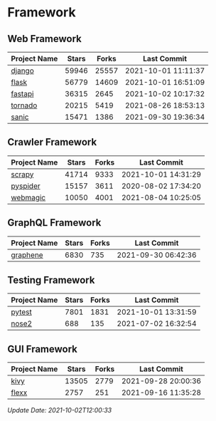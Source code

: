 # Framework

## Web Framework
| Project Name | Stars | Forks | Last Commit |
| ------------ | ----- | ----- | ----------- |
| [django](https://github.com/django/django) | 59946 | 25557 | 2021-10-01 11:11:37 |
| [flask](https://github.com/pallets/flask) | 56779 | 14609 | 2021-10-01 16:51:09 |
| [fastapi](https://github.com/tiangolo/fastapi) | 36315 | 2645 | 2021-10-02 10:17:32 |
| [tornado](https://github.com/tornadoweb/tornado) | 20215 | 5419 | 2021-08-26 18:53:13 |
| [sanic](https://github.com/sanic-org/sanic) | 15471 | 1386 | 2021-09-30 19:36:34 |

## Crawler Framework
| Project Name | Stars | Forks | Last Commit |
| ------------ | ----- | ----- | ----------- |
| [scrapy](https://github.com/scrapy/scrapy) | 41714 | 9333 | 2021-10-01 14:31:29 |
| [pyspider](https://github.com/binux/pyspider) | 15157 | 3611 | 2020-08-02 17:34:20 |
| [webmagic](https://github.com/code4craft/webmagic) | 10050 | 4001 | 2021-08-04 10:25:05 |

## GraphQL Framework
| Project Name | Stars | Forks | Last Commit |
| ------------ | ----- | ----- | ----------- |
| [graphene](https://github.com/graphql-python/graphene) | 6830 | 735 | 2021-09-30 06:42:36 |

## Testing Framework
| Project Name | Stars | Forks | Last Commit |
| ------------ | ----- | ----- | ----------- |
| [pytest](https://github.com/pytest-dev/pytest) | 7801 | 1831 | 2021-10-01 13:31:59 |
| [nose2](https://github.com/nose-devs/nose2) | 688 | 135 | 2021-07-02 16:32:54 |

## GUI Framework
| Project Name | Stars | Forks | Last Commit |
| ------------ | ----- | ----- | ----------- |
| [kivy](https://github.com/kivy/kivy) | 13505 | 2779 | 2021-09-28 20:00:36 |
| [flexx](https://github.com/flexxui/flexx) | 2757 | 251 | 2021-09-16 11:35:28 |

*Update Date: 2021-10-02T12:00:33*